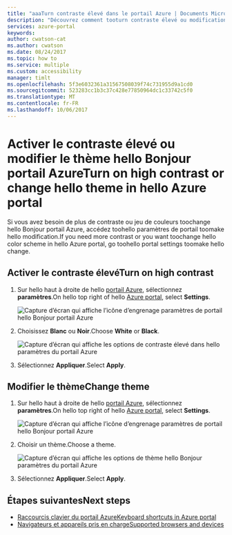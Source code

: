 ```yaml
---
title: "aaaTurn contraste élevé dans le portail Azure | Documents Microsoft"
description: "Découvrez comment tooturn contraste élevé ou modification hello thème portail Azure."
services: azure-portal
keywords: 
author: cwatson-cat
ms.author: cwatson
ms.date: 08/24/2017
ms.topic: how to
ms.service: multiple
ms.custom: accessibility
manager: timlt
ms.openlocfilehash: 5f3e6032361a31567508039f74c731955d9a1cd0
ms.sourcegitcommit: 523283cc1b3c37c428e77850964dc1c33742c5f0
ms.translationtype: MT
ms.contentlocale: fr-FR
ms.lasthandoff: 10/06/2017
---
```

# <a name="turn-on-high-contrast-or-change-hello-theme-in-hello-azure-portal"></a><span data-ttu-id="62e0a-103">Activer le contraste élevé ou modifier le thème hello Bonjour portail Azure</span><span class="sxs-lookup"><span data-stu-id="62e0a-103">Turn on high contrast or change hello theme in hello Azure portal</span></span>
<span data-ttu-id="62e0a-104">Si vous avez besoin de plus de contraste ou jeu de couleurs toochange hello Bonjour portail Azure, accédez toohello paramètres de portail toomake hello modification.</span><span class="sxs-lookup"><span data-stu-id="62e0a-104">If you need more contrast or you want toochange hello color scheme in hello Azure portal, go toohello portal settings toomake hello change.</span></span> 

## <a name="turn-on-high-contrast"></a><span data-ttu-id="62e0a-105">Activer le contraste élevé</span><span class="sxs-lookup"><span data-stu-id="62e0a-105">Turn on high contrast</span></span>
1. <span data-ttu-id="62e0a-106">Sur hello haut à droite de hello [portail Azure](https://portal.azure.com), sélectionnez **paramètres**.</span><span class="sxs-lookup"><span data-stu-id="62e0a-106">On hello top right of hello [Azure portal](https://portal.azure.com), select **Settings**.</span></span> 

    ![Capture d’écran qui affiche l’icône d’engrenage paramètres de portail hello Bonjour portail Azure](./media/azure-portal-change-theme-high-contrast/azure-portal-settings-icon.png)
1. <span data-ttu-id="62e0a-108">Choisissez **Blanc** ou **Noir**.</span><span class="sxs-lookup"><span data-stu-id="62e0a-108">Choose **White** or **Black**.</span></span>

    ![Capture d’écran qui affiche les options de contraste élevé dans hello paramètres du portail Azure](./media/azure-portal-change-theme-high-contrast/azure-portal-highcontrast-options.png)
1. <span data-ttu-id="62e0a-110">Sélectionnez **Appliquer**.</span><span class="sxs-lookup"><span data-stu-id="62e0a-110">Select **Apply**.</span></span>

## <a name="change-theme"></a><span data-ttu-id="62e0a-111">Modifier le thème</span><span class="sxs-lookup"><span data-stu-id="62e0a-111">Change theme</span></span>
1. <span data-ttu-id="62e0a-112">Sur hello haut à droite de hello [portail Azure](https://portal.azure.com), sélectionnez **paramètres**.</span><span class="sxs-lookup"><span data-stu-id="62e0a-112">On hello top right of hello [Azure portal](https://portal.azure.com), select **Settings**.</span></span>

    ![Capture d’écran qui affiche l’icône d’engrenage paramètres de portail hello Bonjour portail Azure](./media/azure-portal-change-theme-high-contrast/azure-portal-settings-icon.png)
1. <span data-ttu-id="62e0a-114">Choisir un thème.</span><span class="sxs-lookup"><span data-stu-id="62e0a-114">Choose a theme.</span></span>

    ![Capture d’écran qui affiche les options de thème hello Bonjour paramètres du portail Azure](./media/azure-portal-change-theme-high-contrast/azure-portal-theme-options.png)
1. <span data-ttu-id="62e0a-116">Sélectionnez **Appliquer**.</span><span class="sxs-lookup"><span data-stu-id="62e0a-116">Select **Apply**.</span></span>

## <a name="next-steps"></a><span data-ttu-id="62e0a-117">Étapes suivantes</span><span class="sxs-lookup"><span data-stu-id="62e0a-117">Next steps</span></span>
- [<span data-ttu-id="62e0a-118">Raccourcis clavier du portail Azure</span><span class="sxs-lookup"><span data-stu-id="62e0a-118">Keyboard shortcuts in Azure portal</span></span>](azure-portal-keyboard-shortcuts.md)
- [<span data-ttu-id="62e0a-119">Navigateurs et appareils pris en charge</span><span class="sxs-lookup"><span data-stu-id="62e0a-119">Supported browsers and devices</span></span>](../azure-preview-portal-supported-browsers-devices.md)
